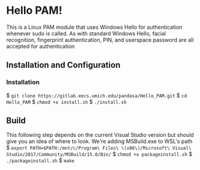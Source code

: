# Hello PAM!

This is a Linux PAM module that uses Windows Hello for authentication whenever sudo is called. As with standard Windows Hello,
facial recognition, fingerprint authentication, PIN, and userspace password are all accepted for authentication

## Installation and Configuration

### Installation

$ `git clone https://gitlab.eecs.umich.edu/pandasa/Hello_PAM.git`
$ `cd Hello_PAM`
$ `chmod +x install.sh`
$ `./install.sh`

## Build

This following step depends on the current Visual Studio version but should give you an idea of where to look.
We're adding MSBuild.exe to WSL's path 
$ `export PATH=$PATH:/mnt/c/Program\ Files\ \(x86\)/Microsoft\ Visual\ Studio/2017/Community/MSBuild/15.0/Bin/` 
$ `chmod +x packageinstall.sh`
$ `./packageinstall.sh`
$ `make`